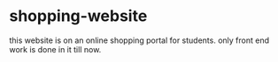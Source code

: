 # shopping-website
this website is on an online shopping portal for students. only front end work is done in it till now.
